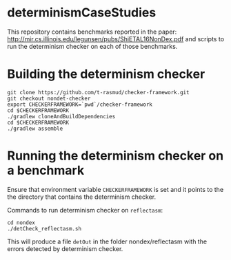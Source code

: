 # determinismCaseStudies

This repository contains benchmarks reported in the paper: http://mir.cs.illinois.edu/legunsen/pubs/ShiETAL16NonDex.pdf and scripts to run the determinism checker on each of those benchmarks.

# Building the determinism checker
```
git clone https://github.com/t-rasmud/checker-framework.git
git checkout nondet-checker
export CHECKERFRAMEWORK=`pwd`/checker-framework
cd $CHECKERFRAMEWORK
./gradlew cloneAndBuildDependencies
cd $CHECKERFRAMEWORK
./gradlew assemble
```
# Running the determinism checker on a benchmark

Ensure that environment variable `CHECKERFRAMEWORK` is set and it points to the the directory that contains the determinism checker.

Commands to run determinism checker on `reflectasm`:
```
cd nondex
./detCheck_reflectasm.sh
```

This will produce a file `detOut` in the folder nondex/reflectasm with the errors detected by determinism checker.
